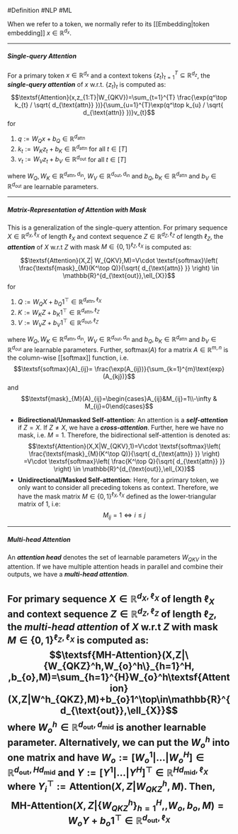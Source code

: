 #Definition #NLP #ML 

When we refer to a token, we normally refer to its [[Embedding|token embedding]] $x\in \mathbb{R}^{d_{x}}$.

---
##### Single-query Attention

For a primary token $x\in \mathbb{R}^{d_{x}}$ and a context tokens $\{ z_{t} \}_{t=1}^T\subseteq \mathbb{R}^{d_{z}}$, the ***single-query attention*** of $x$ w.r.t. $\{ z_{t} \}_{t}$ is computed as: 
$$\textsf{Attention}(x,z_{1:T}|W_{QKV})=\sum_{t=1}^{T} \frac{\exp(q^\top k_{t} / \sqrt{ d_{\text{attn}} })}{\sum_{u=1}^{T}\exp(q^\top k_{u} / \sqrt{ d_{\text{attn}} })}v_{t}$$
for 
1. $q:=W_{Q}x+b_{Q}\in \mathbb{R}^{d_{\text{attn}}}$
2. $k_{t}:=W_{K}z_{t}+b_{K}\in \mathbb{R}^{d_{\text{attn}}}$ for all $t\in [T]$
3. $v_{t}:=W_{V}z_{t}+b_{V}\in \mathbb{R}^{d_{\text{out}}}$ for all $t\in [T]$
   
where $W_{Q},W_{K}\in \mathbb{R}^{d_{\text{attn}},d_{\text{in}}}$, $W_{V}\in \mathbb{R}^{d_{\text{out}},d_{\text{in}}}$ and $b_{Q},b_{K}\in \mathbb{R}^{d_{\text{attn}}}$ and $b_{V}\in \mathbb{R}^{d_{\text{out}}}$ are learnable parameters.

---
##### Matrix-Representation of Attention with Mask
This is a generalization of the single-query attention. For primary sequence $X\in \mathbb{R}^{d_{X},\ell_{X}}$ of length $\ell_{X}$ and context sequence $Z \in \mathbb{R}^{d_{Z},\ell_{Z}}$ of length $\ell_{Z}$, the ***attention*** of $X$ w.r.t $Z$ with mask $M\in \{ 0,1 \}^{\ell_{Z},\ell_{X}}$ is computed as:
 
$$\textsf{Attention}(X,Z| W_{QKV},M)=V\cdot  \textsf{softmax}\left( \frac{\textsf{mask}_{M}(K^\top Q)}{\sqrt{ d_{\text{attn}} }} \right) \in \mathbb{R}^{d_{\text{out}},\ell_{X}}$$
for
1. $Q:=W_{Q}X+b_{Q}1^\top\in \mathbb{R}^{d_{\text{attn}},\ell_{X}}$
2. $K:=W_{K}Z+b_{K}1^\top\in \mathbb{R}^{d_{\text{attn}}, \ell_{Z}}$
3. $V:=W_{V}Z+b_{V}1^\top\in \mathbb{R}^{d_\text{out},\ell_{Z}}$
   
where $W_{Q},W_{K}\in \mathbb{R}^{d_{\text{attn}},d_{\text{in}}}$, $W_{V}\in \mathbb{R}^{d_{\text{out}},d_{\text{in}}}$ and $b_{Q},b_{K}\in \mathbb{R}^{d_{\text{attn}}}$ and $b_{V}\in \mathbb{R}^{d_{\text{out}}}$ are learnable parameters. Further, $\textsf{softmax}(A)$ for a matrix $A\in \mathbb{R}^{m,n}$ is the column-wise [[softmax]] function, i.e.
$$\textsf{softmax}(A)_{ij}= \frac{\exp(A_{ij})}{\sum_{k=1}^{m}\text{exp}(A_{kj})}$$
and 
$$\textsf{mask}_{M}(A)_{ij}=\begin{cases}A_{ij}&M_{ij}=1\\-\infty & M_{ij}=0\end{cases}$$
- **Bidirectional/Unmasked Self-attention**: An attention is a ***self-attention*** if $Z=X$. If $Z\neq X$, we have a ***cross-attention***. Further, here we have no mask, i.e. $M=1$. Therefore, the bidirectional self-attention is denoted as: $$\textsf{Attention}(X,X|W_{QKV},1)=V\cdot \textsf{softmax}\left( \frac{\textsf{mask}_{M}(K^\top Q)}{\sqrt{ d_{\text{attn}} }} \right) =V\cdot \textsf{softmax}\left( \frac{K^\top Q}{\sqrt{ d_{\text{attn}} }} \right) \in \mathbb{R}^{d_{\text{out}},\ell_{X}}$$
- **Unidirectional/Masked Self-attention**: Here, for a primary token, we only want to consider all preceding tokens as context. Therefore, we have the mask matrix $M\in\{0,1\}^{\ell_{X},\ell_{X}}$ defined as the lower-triangular matrix of $1$, i.e: $$M_{ij}=1\iff i\leq j$$
---
##### Multi-head Attention
An ***attention head*** denotes the set of learnable parameters $W_{QKV}$ in the attention. If we have multiple attention heads in parallel and combine their outputs, we have a ***multi-head attention***. 

For primary sequence $X\in \mathbb{R}^{d_{X},\ell_{X}}$ of length $\ell_{X}$ and context sequence $Z \in \mathbb{R}^{d_{Z},\ell_{Z}}$ of length $\ell_{Z}$, the ***multi-head attention*** of $X$ w.r.t $Z$ with mask $M\in \{ 0,1 \}^{\ell_{Z},\ell_{X}}$ is computed as:
$$\textsf{MH-Attention}(X,Z|\{W_{QKZ}^h,W_{o}^h\}_{h=1}^H, ,b_{o},M)=\sum_{h=1}^{H}W_{o}^h\textsf{Attention}(X,Z|W^h_{QKZ},M)+b_{o}1^\top\in\mathbb{R}^{d_{\text{out}},\ell_{X}}$$
where $W_{o}^h\in \mathbb{R}^{d_{\text{out}}, d_{\text{mid}}}$ is another learnable parameter. Alternatively, we can put the $W_{o}^h$ into one matrix and have $W_{o}:=[W_{o}^1|\dots|W_{o}^H]\in\mathbb{R}^{d_{\text{out}},Hd_{\text{mid}}}$ and $Y:=[Y^1|\dots|Y^H]^\top\in \mathbb{R}^{Hd_{\text{mid}},\ell_{X}}$ where $Y_{i}^\top:=\textsf{Attention}(X,Z|W^h_{QKZ},M)$. Then, 
$$\textsf{MH-Attention}(X,Z|\{W_{QKZ}^h\}_{h=1}^H, ,W_{o},b_{o},M)=W_{o}Y+b_{o}1^\top\in\mathbb{R}^{d_{\text{out}},\ell_{X}}$$
---
